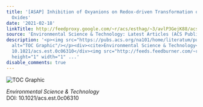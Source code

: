 ```yaml
---
title: '[ASAP] Inhibition of Oxyanions on Redox-driven Transformation of Layered Manganese
  Oxides'
date: '2021-02-18'
linkTitle: http://feedproxy.google.com/~r/acs/esthag/~3/avlP3GejK88/acs.est.0c06310
source: 'Environmental Science & Technology: Latest Articles (ACS Publications)'
description: '<p><img src="https://pubs.acs.org/na101/home/literatum/publisher/achs/journals/content/esthag/0/esthag.ahead-of-print/acs.est.0c06310/20210218/images/medium/es0c06310_0006.gif"
  alt="TOC Graphic"/></p><div><cite>Environmental Science & Technology</cite></div><div>DOI:
  10.1021/acs.est.0c06310</div><img src="http://feeds.feedburner.com/~r/acs/esthag/~4/avlP3GejK88"
  height="1" width="1" ...'
disable_comments: true
---
```

<p><img src="https://pubs.acs.org/na101/home/literatum/publisher/achs/journals/content/esthag/0/esthag.ahead-of-print/acs.est.0c06310/20210218/images/medium/es0c06310_0006.gif" alt="TOC Graphic"/></p><div><cite>Environmental Science & Technology</cite></div><div>DOI: 10.1021/acs.est.0c06310</div><img src="http://feeds.feedburner.com/~r/acs/esthag/~4/avlP3GejK88" height="1" width="1" ...